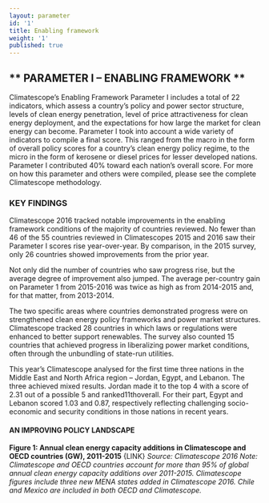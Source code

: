 ```yaml
---
layout: parameter
id: '1'
title: Enabling framework
weight: '1'
published: true
---
```


## ** PARAMETER I – ENABLING FRAMEWORK **

Climatescope’s Enabling Framework Parameter I includes a total of 22 indicators, which assess a country’s policy and power sector structure, levels of clean energy penetration, level of price attractiveness for clean energy deployment, and the expectations for how large the market for clean energy can become. Parameter I took into account a wide variety of indicators to compile a final score. This ranged from the macro in the form of overall policy scores for a country’s clean energy policy regime, to the micro in the form of kerosene or diesel prices for lesser developed nations. Parameter I contributed 40% toward each nation’s overall score. For more on how this parameter and others were compiled, please see the complete Climatescope methodology.

### KEY FINDINGS

Climatescope 2016 tracked notable improvements in the enabling framework conditions of the majority of countries reviewed. No fewer than 46 of the 55 countries reviewed in Climatescopes 2015 and 2016 saw their Parameter I scores rise year-over-year.  By comparison, in the 2015 survey, only 26 countries showed improvements from the prior year. 

Not only did the number of countries who saw progress rise, but the average degree of improvement also jumped. The average per-country gain on Parameter 1 from 2015-2016 was twice as high as from 2014-2015 and, for that matter, from 2013-2014. 

The two specific areas where countries demonstrated progress were on strengthened clean energy policy frameworks and power market structures. Climatescope tracked 28 countries in which laws or regulations were enhanced to better support renewables. The survey also counted 15 countries that achieved progress in liberalizing power market conditions, often through the unbundling of state-run utilities. 

This year’s Climatescope analysed for the first time three nations in the Middle East and North Africa region – Jordan, Egypt, and Lebanon. The three achieved mixed results.  Jordan made it to the top 4 with a score of 2.31 out of a possible 5 and ranked11thoverall. For their part, Egypt and Lebanon scored 1.03 and 0.87, respectively reflecting challenging socio-economic and security conditions in those nations in recent years. 

#### AN IMPROVING POLICY LANDSCAPE



















**Figure 1:	Annual clean energy capacity additions in Climatescope and OECD countries (GW), 2011-2015**
{LINK}
_Source: Climatescope 2016 Note: Climatescope and OECD countries account for more than 95% of global annual clean energy capacity additions over 2011-2015. Climatescope figures include three new MENA states added in Climatescope 2016. Chile and Mexico are included in both OECD and Climatescope._

